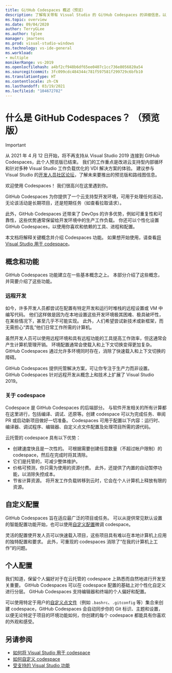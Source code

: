 ```yaml
---
title: GitHub Codespaces 概述（预览）
description: 了解有关带有 Visual Studio 的 GitHub Codespaces 的详细信息，以及它如何帮助将开发环境扩展到云。
ms.topic: overview
ms.date: 09/04/2020
author: TerryGLee
ms.author: tglee
manager: jmartens
ms.prod: visual-studio-windows
ms.technology: vs-ide-general
ms.workload:
- multiple
monikerRange: vs-2019
ms.openlocfilehash: a4bf2cf948b6df65ee0407c1cc736e8056820a54
ms.sourcegitcommit: 3fc099cdc484344c781f597581f299729c6bfb10
ms.translationtype: HT
ms.contentlocale: zh-CN
ms.lasthandoff: 03/19/2021
ms.locfileid: "104672782"
---
```

# <a name="what-is-github-codespaces-preview"></a>什么是 GitHub Codespaces？ （预览版）

> [!Important] 
> 从 2021 年 4 月 12 日开始，将不再支持从 Visual Studio 2019 连接到 GitHub Codespaces，此个人预览版已结束。 我们的工作重点是改进云支持型内部循环和针对多种 Visual Studio 工作负载优化的 VDI 解决方案的体验。 建议参与 Visual Studio 的[开发人员社区论坛](https://developercommunity.visualstudio.com/home)，了解未来要推出的预览版和路线图信息。 

欢迎使用 Codespaces！ 我们很高兴在这里遇到你。

GitHub Codespaces 为你提供了一个云支持型开发环境，可用于处理任何活动，无论该活动是长期项目，还是短期任务（如查看拉取请求）。

此外，GitHub Codespaces 还带来了 DevOps 的许多优势，例如可重复性和可靠性，这些优势通常保留给开发环境中的生产工作负载。 你还可以个性化设置 GitHub Codespaces，以使用你喜欢和依赖的工具、进程和配置。

本文档将解释关键概念并介绍 Codespaces 功能。 如果想开始使用，请查看[将 Visual Studio 用于 codespace](use-visual-studio-with-codespaces.md)。

## <a name="concepts-and-features"></a>概念和功能

GitHub Codespaces 功能建立在一些基本概念之上。 本部分介绍了这些概念，并简要介绍了这些功能。

### <a name="remote-development"></a>远程开发

如今，许多开发人员都尝试在配置有特定开发和运行时堆栈的远程设置或 VM 中编写代码。 他们这样做是因为在本地设置这些开发环境极其困难、极具破坏性，在某些情况下，甚至几乎不可能实现。 此外，人们希望尝试新技术或新框架，而无需担心“弄乱”他们日常工作所需的计算机。

虽然开发人员可以使用远程环境和具有远程功能的工具提高工作效率，但这通常会产生计算机管理开销。 环境配置通常会使载入和上下文切换变得更加复杂。 GitHub Codespaces 通过允许多环境同时存在，消除了快速载入和上下文切换的障碍。 

GitHub Codespaces 提供托管解决方案，可让你专注于生产力而非设置。 GitHub Codespaces 针对远程开发从概念上和技术上扩展了 Visual Studio 2019。 

### <a name="about-codespaces"></a>关于 codespace

Codespace 是 GitHub Codespaces 的后端部分。 与软件开发相关的所有计算都在这里进行，包括编译、调试、还原等。创建 codespace 可以为完成任务、审阅 PR 或启动新项目做好一切准备。 Codespaces 可用于配置以下内容：运行时、编译器、调试程序、编辑器、自定义点文件配置及处理项目所需的源代码。

云托管的 codespace 具有以下优势：

- 创建速度快且是一次性的。 可根据需要创建任意数量（不超过帐户限制）的 codespace，然后在完成时将其清除。
- 它们是托管的，可减少整体维护。
- 价格可预测，你只需为使用的资源付费。 此外，还提供了内置的自动暂停功能，以消除失控成本。
- 节省计算资源。 将开发工作负载转移到云时，它会在个人计算机上释放有限的资源。

## <a name="custom-configuration"></a>自定义配置

GitHub Codespaces 旨在适应最广泛的项目或任务。 可以从提供常见默认设置的智能配置功能开始，也可以使用[自定义配置](customize-codespaces.md)微调 codespace。

灵活的配置使开发人员可以快速载入项目，这些项目具有难以在本地计算机上应用的独特配置和要求。 此外，可重现的 codespaces 消除了“在我的计算机上工作”的问题。

## <a name="personal-configuration"></a>个人配置

我们知道，保留个人偏好对于在云托管的 codespace 上熟悉而自然地进行开发至关重要。 GitHub Codespaces 可以在 codespace 配置的基础上对个性化自定义进行分层。 GitHub Codespaces 支持编辑器和终端的个人偏好和配置。

可以使用特定于用户的[自定义点文件](https://docs.github.com/github/developing-online-with-codespaces/personalizing-codespaces-for-your-account)（例如 `.bashrc`、`.gitconfig` 等）集合来创建 codespace，GitHub Codespaces 会自动同步你的 Git 标识、主题和设置，以便无论特定于项目的环境功能如何，你创建的每个 codespace 都能具有你喜欢的外观和感受。

## <a name="see-also"></a>另请参阅

* [如何将 Visual Studio 用于 codespace](use-visual-studio-with-codespaces.md)
* [如何自定义 codespace](customize-codespaces.md)
* [受支持的 Visual Studio 功能](supported-features-codespaces.md)
